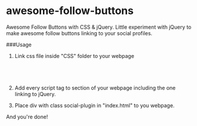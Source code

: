 # awesome-follow-buttons
Awesome Follow Buttons with  CSS &amp; jQuery. Little experiment with jQuery to make awesome follow buttons linking to your social profiles.

###Usage
1. Link css file inside "CSS" folder to your webpage
  
   <pre>
<code>
<link re="stylesheet" href="css/style.css">
</code>
</pre>

2. Add every script tag to <head> section of your webpage including the one linking to jQuery.

3. Place div with class social-plugin in "index.html" to you webpage.

And you're done!


